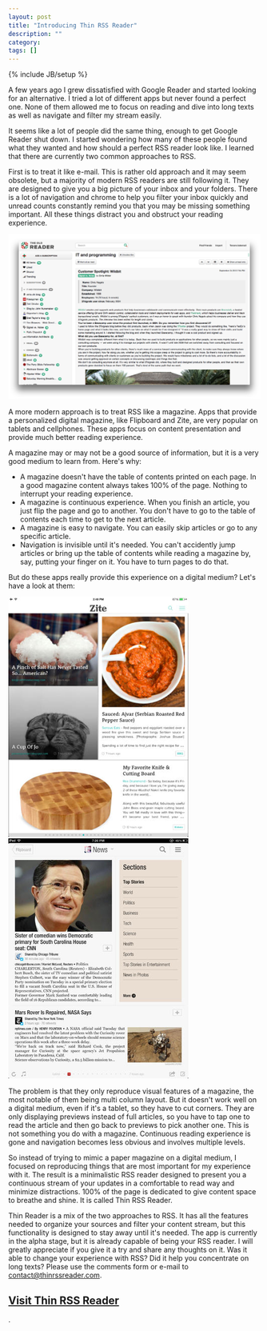 ```yaml
---
layout: post
title: "Introducing Thin RSS Reader"
description: ""
category: 
tags: []
---
```

{% include JB/setup %}

A few years ago I grew dissatisfied with Google Reader and started looking for an alternative. I tried a lot of different apps but never found a perfect one. None of them allowed me to focus on reading and dive into long texts as well as navigate and filter my stream easily.

It seems like a lot of people did the same thing, enough to get Google Reader shut down. I started wondering how many of these people found what they wanted and how should a perfect RSS reader look like. I learned that there are currently two common approaches to RSS.

First is to treat it like e-mail. This is rather old approach and it may seem obsolete, but a majority of modern RSS readers are still following it. They are designed to give you a big picture of your inbox and your folders. There is a lot of navigation and chrome to help you filter your inbox quickly and unread counts constantly remind you that you may be missing something important. All these things distract you and obstruct your reading experience.

![The Old Reader](/assets/theoldreader.png)

A more modern approach is to treat RSS like a magazine. Apps that provide a personalized digital magazine, like Flipboard and Zite, are very popular on tablets and cellphones. These apps focus on content presentation and provide much better reading experience.

A magazine may or may not be a good source of information, but it is a very good medium to learn from. Here's why:

* A magazine doesn't have the table of contents printed on each page. In a good magazine content always takes 100% of the page. Nothing to interrupt your reading experience.
* A magazine is continuous experience. When you finish an article, you just flip the page and go to another. You don't have to go to the table of contents each time to get to the next article.
* A magazine is easy to navigate. You can easily skip articles or go to any specific article.
* Navigation is invisible until it's needed. You can't accidently jump articles or bring up the table of contents while reading a magazine by, say, putting your finger on it. You have to turn pages to do that.

But do these apps really provide this experience on a digital medium? Let's have a look at them:

![Zite](/assets/zite.jpeg)
![Flipboard](/assets/flipboard.jpeg)

The problem is that they only reproduce visual features of a magazine, the most notable of them being multi column layout. But it doesn't work well on a digital medium, even if it's a tablet, so they have to cut corners. They are only displaying previews instead of full articles, so you have to tap one to read the article and then go back to previews to pick another one. This is not something you do with a magazine. Continuous reading experience is gone and navigation becomes less obvious and involves multiple levels.

So instead of trying to mimic a paper magazine on a digital medium, I focused on reproducing things that are most important for my experience with it. The result is a minimalistic RSS reader designed to present you a continuous stream of your updates in a comfortable to read way and minimize distractions. 100% of the page is dedicated to give content space to breathe and shine. It is called Thin RSS Reader.

Thin Reader is a mix of the two approaches to RSS. It has all the features needed to organize your sources and filter your content stream, but this functionality is designed to stay away until it's needed. The app is currently in the alpha stage, but it is already capable of being your RSS reader. I will greatly appreciate if you give it a try and share any thoughts on it. Was it able to change your experience with RSS? Did it help you concentrate on long texts? Please use the comments form or e-mail to [contact@thinrssreader.com](mailto:contact@thinrssreader.com).

[Visit Thin RSS Reader](http://thinrssreader.com)
---

.


